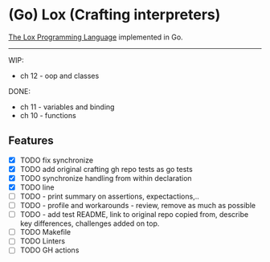 # (Go) Lox (Crafting interpreters)

[The Lox Programming Language](https://www.craftinginterpreters.com/the-lox-language.html) implemented in Go.

---

WIP:

- ch 12 - oop and classes

DONE:

- ch 11 - variables and binding
- ch 10 - functions

## Features

- [x] TODO fix synchronize
- [x] TODO add original crafting gh repo tests as go tests
- [x] TODO synchronize handling from within declaration
- [x] TODO line
- [ ] TODO - print summary on assertions, expectactions,..
- [ ] TODO - profile and workarounds - review, remove as much as possible
- [ ] TODO - add test README, link to original repo copied from, describe key differences, challenges added on top.
- [ ] TODO Makefile
- [ ] TODO Linters
- [ ] TODO GH actions
